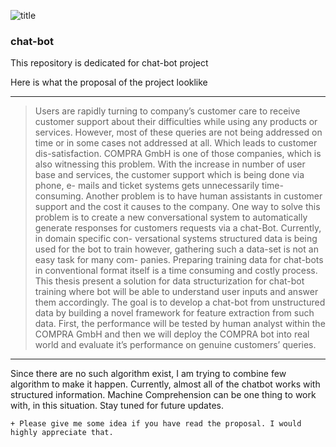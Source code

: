 ![title](https://ci.appveyor.com/api/projects/status/%7B%7Bstatus_id%7D%7D)

### chat-bot
This repository is dedicated for chat-bot project 

Here is what the proposal of the project looklike
***
>Users are rapidly turning to company’s customer care to receive
customer support about their difficulties while using any products or
services. However, most of these queries are not being addressed on
time or in some cases not addressed at all. Which leads to customer
dis-satisfaction. COMPRA GmbH is one of those companies, which is
also witnessing this problem. With the increase in number of user base
and services, the customer support which is being done via phone, e-
mails and ticket systems gets unnecessarily time-consuming. Another
problem is to have human assistants in customer support and the cost
it causes to the company. One way to solve this problem is to create
a new conversational system to automatically generate responses for
customers requests via a chat-Bot. Currently, in domain specific con-
versational systems structured data is being used for the bot to train
however, gathering such a data-set is not an easy task for many com-
panies. Preparing training data for chat-bots in conventional format
itself is a time consuming and costly process. This thesis present a
solution for data structurization for chat-bot training where bot will
be able to understand user inputs and answer them accordingly. The
goal is to develop a chat-bot from unstructured data by building a
novel framework for feature extraction from such data. First, the
performance will be tested by human analyst within the COMPRA
GmbH and then we will deploy the COMPRA bot into real world and
evaluate it’s performance on genuine customers’ queries.
***
Since there are no such algorithm exist, I am trying to combine few algorithm to make it happen. Currently, almost all of the chatbot works with structured information. Machine Comprehension can be one thing to work with, in this situation. Stay tuned for future updates. 

```
+ Please give me some idea if you have read the proposal. I would highly appreciate that.
```
